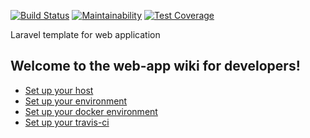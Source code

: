 [![Build Status](https://travis-ci.org/abenevaut/www-template.svg?branch=master)](https://travis-ci.org/abenevaut/www-template) [![Maintainability](https://api.codeclimate.com/v1/badges/ce868e3c3545ab6a824d/maintainability)](https://codeclimate.com/github/abenevaut/www-template/maintainability) [![Test Coverage](https://api.codeclimate.com/v1/badges/ce868e3c3545ab6a824d/test_coverage)](https://codeclimate.com/github/abenevaut/www-template/test_coverage)

Laravel template for web application

## Welcome to the web-app wiki for developers!

- [Set up your host](https://github.com/abenevaut/www-template/wiki/setup-your-host)
- [Set up your environment](https://github.com/abenevaut/www-template/wiki/setup-your-environment)
- [Set up your docker environment](https://github.com/abenevaut/www-template/wiki/setup-your-docker-environment)
- [Set up your travis-ci](https://github.com/abenevaut/www-template/wiki/setup-your-travis-ci)
